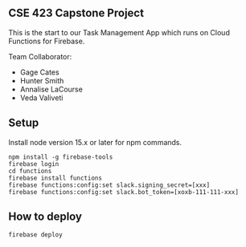 ## CSE 423 Capstone Project

This is the start to our Task Management App which runs on Cloud Functions for Firebase.

Team Collaborator:
* Gage Cates
* Hunter Smith
* Annalise LaCourse
* Veda Valiveti

## Setup

Install node version 15.x or later for npm commands.

```
npm install -g firebase-tools
firebase login
cd functions
firebase install functions
firebase functions:config:set slack.signing_secret=[xxx]
firebase functions:config:set slack.bot_token=[xoxb-111-111-xxx]

```

## How to deploy
```
firebase deploy
```
